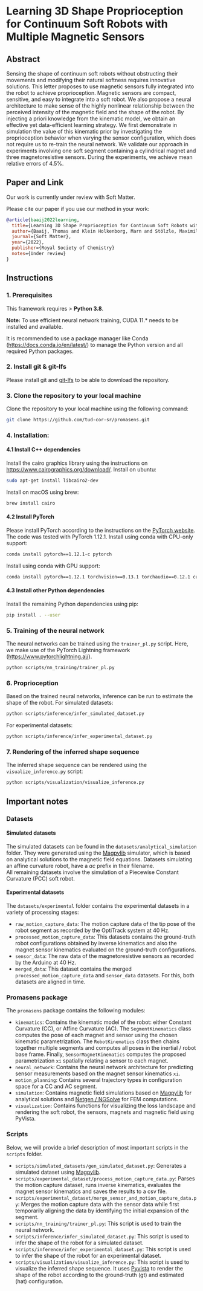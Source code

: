# Learning 3D Shape Proprioception for Continuum Soft Robots with Multiple Magnetic Sensors
## Abstract
Sensing the shape of continuum soft robots without obstructing their movements and modifying their natural softness requires innovative solutions. 
This letter proposes to use magnetic sensors fully integrated into the robot to achieve proprioception. 
Magnetic sensors are compact, sensitive, and easy to integrate into a soft robot.
We also propose a neural architecture to make sense of the highly nonlinear relationship between the perceived intensity of the magnetic field and the shape of the robot. 
By injecting a priori knowledge from the kinematic model, we obtain an effective yet data-efficient learning strategy. 
We first demonstrate in simulation the value of this kinematic prior by investigating the proprioception behavior when varying the sensor configuration, which does not require us to re-train the neural network. 
We validate our approach in experiments involving one soft segment containing a cylindrical magnet and three magnetoresistive sensors. 
During the experiments, we achieve mean relative errors of 4.5%.

## Paper and Link
Our work is currently under review with Soft Matter.

Please cite our paper if you use our method in your work:
````bibtex
@article{baaij2022learning,
  title={Learning 3D Shape Proprioception for Continuum Soft Robots with Multiple Magnetic Sensors},
  author={Baaij, Thomas and Klein Holkenborg, Marn and Stölzle, Maximilian and van der Tuin, Daan and Naaktgeboren, Jonatan and Babuska, Robert and Della Santina, Cosimo},
  journal={Soft Matter},
  year={2022},
  publisher={Royal Society of Chemistry}
  notes={Under review}
}
````

## Instructions

### 1. Prerequisites
This framework requires > **Python 3.8**.

**Note:** To use efficient neural network training, CUDA 11.* needs to be installed and available.

It is recommended to use a package manager like Conda (https://docs.conda.io/en/latest/) to manage the Python version 
and all required Python packages.

### 2. Install git & git-lfs
Please install git and [git-lfs](https://git-lfs.github.com/) to be able to download the repository.

### 3. Clone the repository to your local machine
Clone the repository to your local machine using the following command:
```bash
git clone https://github.com/tud-cor-sr/promasens.git
```

### 4. Installation:
#### 4.1 Install C++ dependencies
Install the cairo graphics library using the instructions on https://www.cairographics.org/download/.
Install on ubuntu:
```bash
sudo apt-get install libcairo2-dev
```
Install on macOS using brew:
```bash
brew install cairo
```

#### 4.2 Install PyTorch
Please install PyTorch according to the instructions on the [PyTorch website](https://pytorch.org/get-started/locally/).
The code was tested with PyTorch 1.12.1.
Install using conda with CPU-only support:

```bash
conda install pytorch==1.12.1-c pytorch
```

Install using conda with GPU support:

```bash
conda install pytorch==1.12.1 torchvision==0.13.1 torchaudio==0.12.1 cudatoolkit=11.6 -c pytorch -c conda-forge
```

#### 4.3 Install other Python dependencies
Install the remaining Python dependencies using pip:

```bash
pip install . --user
```

### 5. Training of the neural network
The neural networks can be trained using the `trainer_pl.py` script. 
Here, we make use of the PyTorch Lightning framework (https://www.pytorchlightning.ai/).
```bash
python scripts/nn_training/trainer_pl.py
```

### 6. Proprioception
Based on the trained neural networks, inference can be run to estimate the shape of the robot.
For simulated datasets:

```bash
python scripts/inference/infer_simulated_dataset.py
```

For experimental datasets:

```bash
python scripts/inference/infer_experimental_dataset.py
```

### 7. Rendering of the inferred shape sequence
The inferred shape sequence can be rendered using the `visualize_inference.py` script:

```bash
python scripts/visualization/visualize_inference.py
```

## Important notes

### Datasets

#### Simulated datasets
The simulated datasets can be found in the `datasets/analytical_simulation` folder. 
They were generated using the [Magpylib](https://magpylib.readthedocs.io/en/latest/) simulator, which is based on analytical solutions to the magnetic field equations.
Datasets simulating an affine curvature robot, have a _ac_ prefix in their filename.  
All remaining datasets involve the simulation of a Piecewise Constant Curvature (PCC) soft robot.

#### Experimental datasets
The `datasets/experimental` folder contains the experimental datasets in a variety of processing stages:
- `raw_motion_capture_data`: The motion capture data of the tip pose of the robot segment as recorded by the OptiTrack system at 40 Hz.
- `processed_motion_capture_data`: This datasets contains the ground-truth robot configurations obtained by inverse kinematics and also the magnet sensor kinematics evaluated on the ground-truth configurations.
- `sensor_data`: The raw data of the magnetoresistive sensors as recorded by the Arduino at 40 Hz.
- `merged_data`: This dataset contains the merged `processed_motion_capture_data` and `sensor_data` datasets. For this, both datasets are aligned in time.

### Promasens package
The `promasens` package contains the following modules:
- `kinematics`: Contains the kinematic model of the robot: either Constant Curvature (CC), or Affine Curvature (AC). The `SegmentKinematics` class computes the pose of each magnet and sensor using the chosen kinematic parametrization. The `RobotKinematics` class then chains together multiple segments and computes all poses in the inertial / robot base frame. Finally, `SensorMagnetKinematics` computes the proposed parametrization `xi` spatially relating a sensor to each magnet. 
- `neural_network`: Contains the neural network architecture for predicting sensor measurements based on the magnet sensor kinematics `xi`.
- `motion_planning`: Contains several trajectory types in configuration space for a CC and AC segment.
- `simulation`: Contains magnetic field simulations based on [Magpylib](https://magpylib.readthedocs.io/en/latest/) for analytical solutions and [Netgen / NGSolve](https://ngsolve.org) for FEM computations.
- `visualization`: Contains functions for visualizing the loss landscape and rendering the soft robot, the sensors, magnets and magnetic field using PyVista.

### Scripts
Below, we will provide a brief description of most important scripts in the `scripts` folder.
- `scripts/simulated_datasets/gen_simulated_dataset.py`: Generates a simulated dataset using [Magpylib](https://magpylib.readthedocs.io/en/latest/).
- `scripts/experimental_dataset/process_motion_capture_data.py`: Parses the motion capture dataset, runs inverse kinematics, evaluates the magnet sensor kinematics and saves the results to a csv file.
- `scripts/experimental_dataset/merge_sensor_and_motion_capture_data.py`: Merges the motion capture data with the sensor data while first temporarily aligning the data by identifying the initial expansion of the segment.
- `scripts/nn_training/trainer_pl.py`: This script is used to train the neural network.
- `scripts/inference/infer_simulated_dataset.py`: This script is used to infer the shape of the robot for a simulated dataset.
- `scripts/inference/infer_experimental_dataset.py`: This script is used to infer the shape of the robot for an experimental dataset.
- `scripts/visualization/visualize_inference.py`: This script is used to visualize the inferred shape sequence. It uses [Pyvista](https://docs.pyvista.org/) to render the shape of the robot according to the ground-truth (gt) and estimated (hat) configuration.
